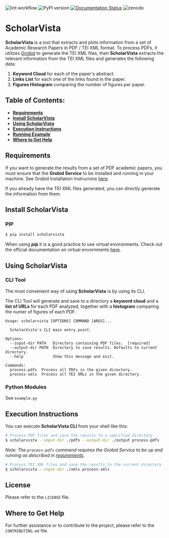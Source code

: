 ![lint workflow](https://github.com/mciccale/ScholarVista/actions/workflows/main.yml/badge.svg)
![PyPI version](https://badge.fury.io/py/scholarvista.svg)
[![Documentation Status](https://readthedocs.org/projects/scholarvista/badge/?version=latest)](https://scholarvista.readthedocs.io/en/latest/?badge=latest)
![zenodo](https://zenodo.org/badge/DOI/10.5281/zenodo.10654761.svg)

# ScholarVista

**ScholarVista** is a tool that extracts and plots information from a set of Academic Research Papers in PDF / TEI XML format. To process PDFs, it utilizes [Grobid](https://github.com/kermitt2/grobid/) to generate the TEI XML files, then **ScholarVista** extracts the relevant information from the TEI XML files and generates the following data:

1. **Keyword Cloud** for each of the paper's abstract.
2. **Links List** for each one of the links found in the paper.
3. **Figures Histogram** comparing the number of figures per paper.

## Table of Contents:

- **[Requirements](#requirements)**
- **[Install ScholarVista](#install-scholarvista)**
- **[Using ScholarVista](#using-scholarvista)**
- **[Execution Instructions](#execution-instructions)**
- **[Running Example](#running-example)**
- **[Where to Get Help](#where-to-get-help)**

## Requirements

If you want to generate the results from a set of PDF academic papers, you must ensure that the **Grobid Service** to be installed and running in your machine. See Grobid Installation Instrucions [here](https://grobid.readthedocs.io/en/latest/Run-Grobid/).

If you already have the TEI XML files generated, you can directly generate the information from them.

## Install ScholarVista

### PIP

```bash
$ pip install scholarvista
```

When using **_pip_** it is a good practice to use virtual environments. Check out the official documentation on virtual envornments [here](https://docs.python.org/3/library/venv.html).

## Using ScholarVista

### CLI Tool

The most convenient way of using **ScholarVista** is by using its CLI.

The CLI Tool will generate and save to a directory a **keyword cloud** and a **list of URLs** for each PDF analyzed, together with a **histogram** comparing the numer of figures of each PDF.

```
Usage: scholarvista [OPTIONS] COMMAND [ARGS]...

  ScholarVista's CLI main entry point.

Options:
  --input-dir PATH   Directory containing PDF files.  [required]
  --output-dir PATH  Directory to save results. Defaults to current directory.
  --help             Show this message and exit.

Commands:
  process-pdfs  Process all PDFs in the given directory.
  process-xmls  Process all TEI XMLs in the given directory.
```

### Python Modules

See `example.py`

## Execution Instructions

You can execute **ScholarVista CLI** from your shell like this:

```bash
# Process PDF files and save the results to a specified directory
$ scholarvista --input-dir ./pdfs --output-dir ./output process-pdfs
```

_Note: The `process-pdfs` command requires the Grobid Service to be up and running as described in [requirements](#requirements)._

```bash
# Process TEI XML files and save the results to the current directory
$ scholarvista --input-dir ./xmls process-xmls
```

## License

Please refer to the `LICENSE` file.

## Where to Get Help

For further assistance or to contribute to the project, please refer to the `CONTRIBUTING.md` file.
